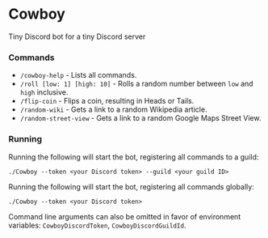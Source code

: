 # Cowboy
Tiny Discord bot for a tiny Discord server

### Commands
 - `/cowboy-help` - Lists all commands.
 - `/roll [low: 1] [high: 10]` - Rolls a random number between `low` and `high` inclusive.
 - `/flip-coin` - Flips a coin, resulting in Heads or Tails.
 - `/random-wiki` - Gets a link to a random Wikipedia article.
 - `/random-street-view` - Gets a link to a random Google Maps Street View.

### Running
Running the following will start the bot, registering all commands to a guild:
```
./Cowboy --token <your Discord token> --guild <your guild ID>
```

Running the following will start the bot, registering all commands globally:
```
./Cowboy --token <your Discord token>
```

Command line arguments can also be omitted in favor of environment variables: `CowboyDiscordToken`, `CowboyDiscordGuildId`.
